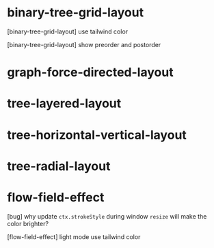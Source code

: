 # binary-tree-grid-layout

[binary-tree-grid-layout] use tailwind color

[binary-tree-grid-layout] show preorder and postorder

# graph-force-directed-layout

# tree-layered-layout

# tree-horizontal-vertical-layout

# tree-radial-layout

# flow-field-effect

[bug] why update `ctx.strokeStyle` during window `resize` will make the color brighter?

[flow-field-effect] light mode use tailwind color
